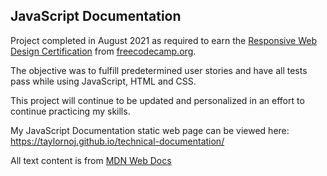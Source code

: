 ## JavaScript Documentation

Project completed in August 2021 as required to earn the [Responsive Web Design Certification](https://www.freecodecamp.org/certification/fcc05f38939-e562-411d-baff-711683b035f5/responsive-web-design) from [freecodecamp.org](https://www.freecodecamp.org/learn/responsive-web-design/).

The objective was to fulfill predetermined user stories and have all tests pass while using JavaScript, HTML and CSS.

This project will continue to be updated and personalized in an effort to continue practicing my skills.

My JavaScript Documentation static web page can be viewed here:
https://taylornoj.github.io/technical-documentation/

All text content is from [MDN Web Docs](https://developer.mozilla.org/en-US/docs/Web/JavaScript/Guide)